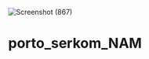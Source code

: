 ![Screenshot (867)](https://github.com/user-attachments/assets/bd392b14-ad6d-44a8-ad97-2c1cab0318c8)


# porto_serkom_NAM
